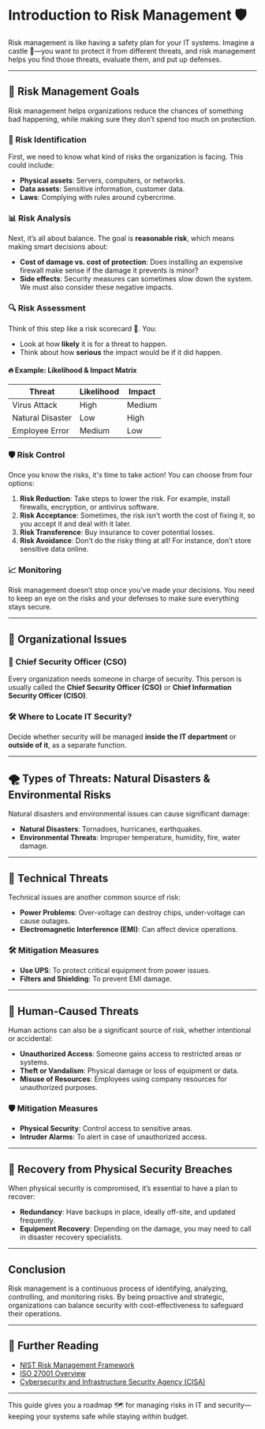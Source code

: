 # Introduction to Risk Management 🛡️

Risk management is like having a safety plan for your IT systems. Imagine a castle 🏰—you want to protect it from different threats, and risk management helps you find those threats, evaluate them, and put up defenses.

---

## 🎯 Risk Management Goals

Risk management helps organizations reduce the chances of something bad happening, while making sure they don’t spend too much on protection.

### 📝 Risk Identification

First, we need to know what kind of risks the organization is facing. This could include:

- **Physical assets**: Servers, computers, or networks.
- **Data assets**: Sensitive information, customer data.
- **Laws**: Complying with rules around cybercrime.

### 📊 Risk Analysis

Next, it’s all about balance. The goal is **reasonable risk**, which means making smart decisions about:

- **Cost of damage vs. cost of protection**: Does installing an expensive firewall make sense if the damage it prevents is minor?
- **Side effects**: Security measures can sometimes slow down the system. We must also consider these negative impacts.

### 🔍 Risk Assessment

Think of this step like a risk scorecard 📝. You:

- Look at how **likely** it is for a threat to happen.
- Think about how **serious** the impact would be if it did happen.

#### 🔥 Example: Likelihood & Impact Matrix

| Threat           | Likelihood | Impact |
| ---------------- | ---------- | ------ |
| Virus Attack     | High       | Medium |
| Natural Disaster | Low        | High   |
| Employee Error   | Medium     | Low    |

### 🛡️ Risk Control

Once you know the risks, it's time to take action! You can choose from four options:

1. **Risk Reduction**: Take steps to lower the risk. For example, install firewalls, encryption, or antivirus software.
2. **Risk Acceptance**: Sometimes, the risk isn’t worth the cost of fixing it, so you accept it and deal with it later.
3. **Risk Transference**: Buy insurance to cover potential losses.
4. **Risk Avoidance**: Don’t do the risky thing at all! For instance, don’t store sensitive data online.

### 📈 Monitoring

Risk management doesn’t stop once you’ve made your decisions. You need to keep an eye on the risks and your defenses to make sure everything stays secure.

---

## 👥 Organizational Issues

### 👔 Chief Security Officer (CSO)

Every organization needs someone in charge of security. This person is usually called the **Chief Security Officer (CSO)** or **Chief Information Security Officer (CISO)**.

### 🛠️ Where to Locate IT Security?

Decide whether security will be managed **inside the IT department** or **outside of it**, as a separate function.

---

## 🌪️ Types of Threats: Natural Disasters & Environmental Risks

Natural disasters and environmental issues can cause significant damage:

- **Natural Disasters**: Tornadoes, hurricanes, earthquakes.
- **Environmental Threats**: Improper temperature, humidity, fire, water damage.

---

## 🔌 Technical Threats

Technical issues are another common source of risk:

- **Power Problems**: Over-voltage can destroy chips, under-voltage can cause outages.
- **Electromagnetic Interference (EMI)**: Can affect device operations.

### 🛠️ Mitigation Measures

- **Use UPS**: To protect critical equipment from power issues.
- **Filters and Shielding**: To prevent EMI damage.

---

## 👥 Human-Caused Threats

Human actions can also be a significant source of risk, whether intentional or accidental:

- **Unauthorized Access**: Someone gains access to restricted areas or systems.
- **Theft or Vandalism**: Physical damage or loss of equipment or data.
- **Misuse of Resources**: Employees using company resources for unauthorized purposes.

### 🛡️ Mitigation Measures

- **Physical Security**: Control access to sensitive areas.
- **Intruder Alarms**: To alert in case of unauthorized access.

---

## 🔄 Recovery from Physical Security Breaches

When physical security is compromised, it’s essential to have a plan to recover:

- **Redundancy**: Have backups in place, ideally off-site, and updated frequently.
- **Equipment Recovery**: Depending on the damage, you may need to call in disaster recovery specialists.

---

## Conclusion

Risk management is a continuous process of identifying, analyzing, controlling, and monitoring risks. By being proactive and strategic, organizations can balance security with cost-effectiveness to safeguard their operations.

---

## 🔗 Further Reading

- [NIST Risk Management Framework](https://www.nist.gov)
- [ISO 27001 Overview](https://www.iso.org)
- [Cybersecurity and Infrastructure Security Agency (CISA)](https://www.cisa.gov)

---

This guide gives you a roadmap 🗺️ for managing risks in IT and security—keeping your systems safe while staying within budget.

